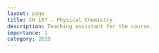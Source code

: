 ```yaml
---
layout: page
title: CH 107 - Physical Chemistry
description: Teaching assistant for the course.
importance: 1
category: 2020
---
```

